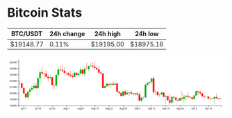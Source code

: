 # Bitcoin Stats

BTC/USDT|24h change|24h high|24h low|
|---|---|---|---|
|$19148.77|0.11%|$19195.00|$18975.18|

<img src="./chart.svg">

